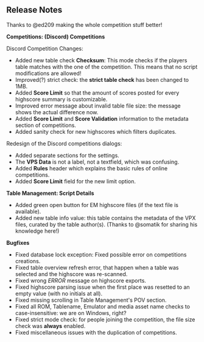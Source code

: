 ## Release Notes

Thanks to @ed209 making the whole competition stuff better!

**Competitions: (Discord) Competitions**

Discord Competition Changes:
 - Added new table check **Checksum**: This mode checks if the players table matches with the one of the competition. This means that no script modifications are allowed!
 - Improved(?) strict check: the **strict table check** has been changed to 1MB.
 - Added **Score Limit** so that the amount of scores posted for every highscore summary is customizable.
 - Improved error message about invalid table file size: the message shows the actual difference now.
 - Added **Score Limit** and **Score Validation** information to the metadata section of competitions.
 - Added sanity check for new highscores which filters duplicates.


Redesign of the Discord competitions dialogs:
 - Added separate sections for the settings.
 - The **VPS Data** is not a label, not a textfield, which was confusing.
 - Added **Rules** header which explains the basic rules of online competitions. 
 - Added **Score Limit** field for the new limit option.
  

**Table Management: Script Details**

- Added green open button for EM highscore files (if the text file is available).
- Added new table info value: this table contains the metadata of the VPX files, curated by the table author(s).  (Thanks to @somatik for sharing his knowledge here!)

**Bugfixes**

- Fixed database lock exception: Fixed possible error on competitions creations.
- Fixed table overview refresh error, that happen when a table was selected and the highscore was re-scanned.
- Fixed wrong _ERROR_ message on highscore exports.
- Fixed highscore parsing issue when the first place was resetted to an empty value (with no initials at all).
- Fixed missing scrolling in Table Management's POV section.
- Fixed all ROM, Tablename, Emulator and media asset name checks to case-insensitive: we are on Windows, right?
- Fixed strict mode check: for people joining the competition, the file size check was **always** enabled.
- Fixed miscellaneous issues with the duplication of competitions.

